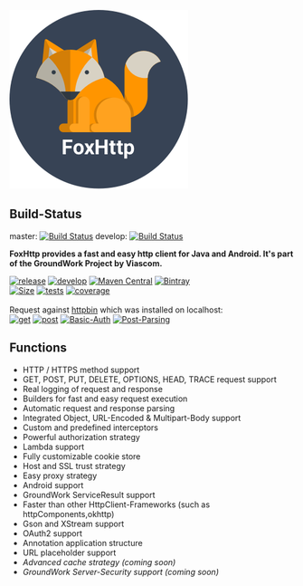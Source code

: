 ![FoxHttp-Logo](https://github.com/Viascom/FoxHttp/blob/develop/FoxHttp.png?raw=true)

## Build-Status 
master: [![Build Status](https://travis-ci.org/Viascom/FoxHttp.svg?branch=master)](https://travis-ci.org/Viascom/FoxHttp) develop: [![Build Status](https://travis-ci.org/Viascom/FoxHttp.svg?branch=develop)](https://travis-ci.org/Viascom/FoxHttp)

**FoxHttp provides a fast and easy http client for Java and Android. It's part of the GroundWork Project by Viascom.**

[![release](https://img.shields.io/badge/release-v1.2.1-brightgreen.svg)](https://github.com/Viascom/FoxHttp/tree/master)
[![develop](https://img.shields.io/badge/develop-v1.3--RC1-brightgreen.svg)](https://github.com/Viascom/FoxHttp/tree/develop)
[![Maven Central](https://img.shields.io/maven-central/v/ch.viascom.groundwork/foxhttp.svg)]()
[![Bintray](https://img.shields.io/bintray/v/viascom/GroundWork/ch.viascom.groundwork%3Afoxhttp.svg)]()<br/>
[![Size](https://img.shields.io/badge/size-197.2_KB-brightgreen.svg)]()
[![tests](https://img.shields.io/badge/tests-79/79-brightgreen.svg)]()
[![coverage](https://img.shields.io/badge/test--coverage-78%25-yellow.svg)]()<br/><br/>
Request against [httpbin](https://httpbin.org/) which was installed on localhost:<br/>
[![get](https://img.shields.io/badge/GET--Request-35.4_ms-brightgreen.svg)](https://github.com/Viascom/groundwork/wiki/GroundWork-FoxHttp-Examples#get-request)
[![post](https://img.shields.io/badge/POST--Request-47.3_ms-brightgreen.svg)](https://github.com/Viascom/groundwork/wiki/GroundWork-FoxHttp-Examples#post-request-with-string-body)
[![Basic-Auth](https://img.shields.io/badge/BasicAuth--Request-43.4_ms-brightgreen.svg)](https://github.com/Viascom/groundwork/wiki/GroundWork-FoxHttp-Examples#get-request-with-basicauth)
[![Post-Parsing](https://img.shields.io/badge/POST--Parsing--Request-53.3_ms-green.svg)](https://github.com/Viascom/groundwork/wiki/GroundWork-FoxHttp-Examples#post-request-with-object-body-and-object-response)

## Functions
* HTTP / HTTPS method support
* GET, POST, PUT, DELETE, OPTIONS, HEAD, TRACE request support
* Real logging of request and response
* Builders for fast and easy request execution
* Automatic request and response parsing
* Integrated Object, URL-Encoded & Multipart-Body support
* Custom and predefined interceptors
* Powerful authorization strategy
* Lambda support
* Fully customizable cookie store
* Host and SSL trust strategy
* Easy proxy strategy
* Android support
* GroundWork ServiceResult support
* Faster than other HttpClient-Frameworks (such as httpComponents,okhttp)
* Gson and XStream support
* OAuth2 support
* Annotation application structure
* URL placeholder support
* _Advanced cache strategy (coming soon)_
* _GroundWork Server-Security support (coming soon)_
